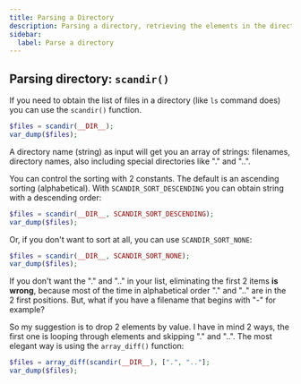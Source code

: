 ```yaml
---
title: Parsing a Directory
description: Parsing a directory, retrieving the elements in the directory in PHP
sidebar:
  label: Parse a directory
---
```


## Parsing directory: `scandir()`

If you need to obtain the list of files in a directory (like `ls` command does) you can use the `scandir()` function.

```php
$files = scandir(__DIR__);
var_dump($files);
```

A directory name (string) as input will get you an array of strings: filenames, directory names, also including special directories like "." and "..".

You can control the sorting with 2 constants. The default is an ascending sorting (alphabetical). With `SCANDIR_SORT_DESCENDING` you can obtain string with a descending order:

```php
$files = scandir(__DIR__, SCANDIR_SORT_DESCENDING);
var_dump($files);
```

Or, if you don't want to sort at all, you can use `SCANDIR_SORT_NONE`:

```php
$files = scandir(__DIR__, SCANDIR_SORT_NONE);
var_dump($files);
```

If you don't want the "." and ".." in your list, eliminating the first 2 items **is wrong**, because most of the time in alphabetical order "." and ".." are in the 2 first positions. But, what if you have a filename that begins with "-" for example?

So my suggestion is to drop 2 elements by value. I have in mind 2 ways, the first one is looping through elements and skipping "." and "..". The most elegant way is using the `array_diff()` function:

```php
$files = array_diff(scandir(__DIR__), [".", ".."];
var_dump($files);

```

